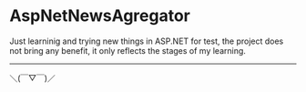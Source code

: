 # AspNetNewsAgregator

Just learninig and trying new things in ASP.NET for test, the project does not bring any benefit, it only reflects the stages of my learning. 
 __          __
   ＼(￣▽￣)／
